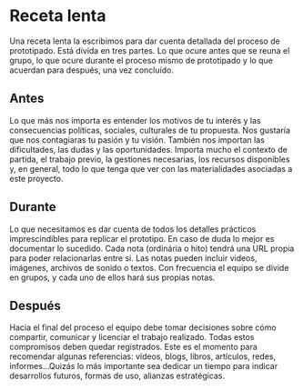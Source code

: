 # Receta lenta #

Una receta lenta la escribimos para dar cuenta detallada del proceso de prototipado. Está divida en tres partes. Lo que ocure antes que se reuna el grupo, lo que ocure durante el proceso mismo de prototipado y lo que acuerdan para después, una vez concluído. 

## Antes ## 
Lo que más nos importa es entender los motivos de tu interés y las consecuencias políticas, sociales, culturales de tu propuesta. 
Nos gustaría que nos contagiaras tu pasión y tu visión. También nos importan las dificultades, las dudas y las oportunidades. Importa  mucho el contexto de partida, el trabajo previo, la gestiones necesarias, los recursos disponibles y, en general, todo lo que tenga que ver con las materialidades asociadas a este proyecto. 

## Durante ##
Lo que necesitamos es dar cuenta de todos los detalles prácticos imprescindibles para replicar el prototipo. En caso de duda lo mejor es documentar lo sucedido. Cada nota (ordinária o hito) tendrá una URL propia para poder relacionarlas entre si. Las notas pueden incluir videos, imágenes, archivos de sonido o textos. Con frecuencia el equipo se divide en grupos, y cada uno de ellos hará sus propias notas.

## Después ##

Hacia el final del proceso el equipo debe tomar decisiones sobre cómo compartir, comunicar y licenciar el trabajo realizado.
Todas estos compromisos deben quedar registrados. Este es el momento para recomendar algunas referencias: videos, blogs, libros, artículos, redes, informes...Quizás lo más importante sea dedicar un tiempo para indicar desarrollos futuros, formas de uso, alianzas estratégicas.
